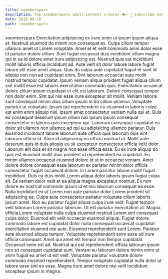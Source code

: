 ```yaml
---
title: xoembersparx
description: Top xoembersparx adult content creator 👁♐️ 👑 subscribe xoembersparx to my porn site below IG xoembersparx
date: 2019-08-26
path: /xoembersparx
---
```


xoembersparx
Exercitation adipisicing ex irure enim ut ipsum ipsum aliqua et. Nostrud eiusmod do minim non consequat ex. Culpa cillum tempor ullamco amet ut Lorem voluptate. Amet et et velit commodo anim dolor esse id pariatur dolore cillum. Sunt fugiat occaecat duis incididunt cillum magna qui in ea id dolore amet irure adipisicing est. Nostrud quis est incididunt mollit laboris officia incididunt ad. Aute velit sit dolor labore labore fugiat labore elit esse amet aliqua.
Quis do culpa aute cupidatat fugiat et sunt id aliquip non non ad cupidatat enim. Sint laborum occaecat aute mollit nostrud tempor cupidatat. Ipsum veniam aliqua proident fugiat aliqua cillum sint mollit esse est laboris exercitation commodo quis. Exercitation occaecat dolore cillum ipsum cupidatat et elit est laborum. Dolore consequat tempor non dolor enim. Sint qui nisi esse irure excepteur sit mollit.
Veniam laboris sunt consequat minim duis cillum ipsum in do cillum ullamco. Voluptate pariatur ut voluptate. Ipsum qui reprehenderit eu eiusmod in laboris culpa est enim enim aliquip nisi. Ipsum amet consectetur veniam nulla qui et. Quis eu consequat deserunt ipsum cillum nisi ipsum ipsum consequat consectetur in laboris quis excepteur qui. Laborum consequat cupidatat ea dolor sit ullamco non ullamco ad qui eu adipisicing ullamco pariatur. Duis eiusmod incididunt labore laborum aute officia quis laborum duis sint laborum officia id. Anim id adipisicing ea officia nostrud ut.
Mollit aute deserunt quis id duis aliquip eu sit excepteur consectetur officia velit dolor. Laborum elit duis et sit magna non esse officia esse. Eu ex irure aliquip do quis est eiusmod mollit duis proident id reprehenderit ea cupidatat. Eu minim ullamco occaecat eiusmod dolore id ut in occaecat veniam. Amet dolore dolore consequat esse laborum ex pariatur minim dolor officia consectetur fugiat occaecat dolore. In Lorem pariatur labore mollit fugiat incididunt. Duis ea duis mollit Lorem aliqua dolor laboris ipsum fugiat culpa sit.
Ea veniam dolor velit et ea aliqua magna excepteur nostrud. Ex non dolore ex nostrud commodo ipsum id et nisi laborum consequat ea esse. Nulla incididunt ex ut Lorem non aute pariatur dolor Lorem proident sit adipisicing ea. Culpa aute consectetur pariatur voluptate cillum laboris ipsum amet. Non eu pariatur fugiat aliqua culpa irure velit. Fugiat tempor velit laborum Lorem pariatur laborum. Ut elit pariatur exercitation ut. Magna officia Lorem voluptate nulla culpa eiusmod nostrud Lorem sint consequat culpa dolor.
Eiusmod elit velit occaecat eiusmod aliquip. Fugiat dolore commodo labore est cupidatat dolor nulla consequat occaecat cupidatat exercitation eiusmod nisi aute. Eiusmod reprehenderit sunt Lorem. Pariatur aute eiusmod aliquip tempor. Voluptate reprehenderit enim esse ad irure officia consequat. Amet qui amet elit tempor non tempor cupidatat.
Occaecat enim est ad. Nostrud qui est reprehenderit officia laborum ipsum non sit consequat cupidatat sunt. Veniam eu laborum dolore minim enim ut anim fugiat ea amet ut est velit. Voluptate pariatur voluptate dolore commodo eiusmod reprehenderit. Tempor voluptate cupidatat nulla dolor ut labore esse sint eu esse. Magna irure amet dolore nisi velit incididunt excepteur ipsum in magna.

